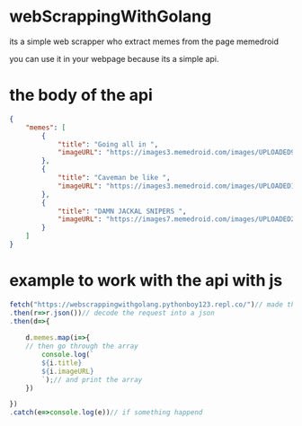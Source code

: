 # webScrappingWithGolang

its a simple web scrapper who extract memes from the page memedroid 

you can use it in your webpage because its a simple api.


# the body of the api

```json
{
	"memes": [
		{
			"title": "Going all in ",
			"imageURL": "https://images3.memedroid.com/images/UPLOADED932/60089f759e36b.jpeg"
		},
		{
			"title": "Caveman be like ",
			"imageURL": "https://images3.memedroid.com/images/UPLOADED190/6008a00f7630b.jpeg"
		},
		{
			"title": "DAMN JACKAL SNIPERS ",
			"imageURL": "https://images7.memedroid.com/images/UPLOADED289/60089fd1ade02.jpeg"
		}
	]
}
```
# example to work with the api  with js
```ts
fetch("https://webscrappingwithgolang.pythonboy123.repl.co/")// made the request
.then(r=>r.json())// decode the request into a json
.then(d=>{
	
	d.memes.map(i=>{
	// then go through the array
		console.log(`
		${i.title}
		${i.imageURL}
		`);// and print the array
	})

})
.catch(e=>console.log(e))// if something happend
```
